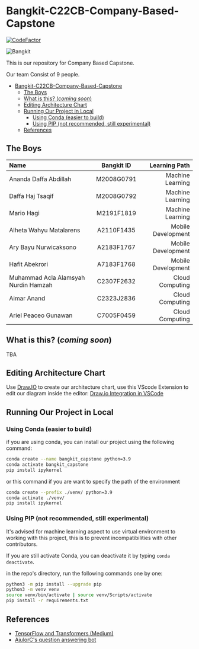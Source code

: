 # Bangkit-C22CB-Company-Based-Capstone

[![CodeFactor](https://www.codefactor.io/repository/github/dhupee/bangkit-c22cb-company-based-capstone/badge)](https://www.codefactor.io/repository/github/dhupee/bangkit-c22cb-company-based-capstone)

![Bangkit](https://lh3.googleusercontent.com/J2QI0L3vJwv63Sm3isI90ctxuxznz67dAtJQN2vu7wnUuwt9Wc-WI7VuIhwvr0yVrDPfc7kBN5usZz75nDW_k96pCfcZBxnfNzvVS0g=w600)

This is our repository for Company Based Capstone.

Our team Consist of 9 people.

- [Bangkit-C22CB-Company-Based-Capstone](#bangkit-c22cb-company-based-capstone)
  - [The Boys](#the-boys)
  - [What is this? (*coming soon*)](#what-is-this-coming-soon)
  - [Editing Architecture Chart](#editing-architecture-chart)
  - [Running Our Project in Local](#running-our-project-in-local)
    - [Using Conda (easier to build)](#using-conda-easier-to-build)
    - [Using PIP (not recommended, still experimental)](#using-pip-not-recommended-still-experimental)
  - [References](#references)

## The Boys

Name | Bangkit ID | Learning Path
:---|:---:|---:
Ananda Daffa Abdillah | M2008G0791 | Machine Learning
Daffa Haj Tsaqif| M2008G0792 | Machine Learning
Mario Hagi | M2191F1819 | Machine Learning
Alheta Wahyu Matalarens |  A2110F1435 | Mobile Development
Ary Bayu Nurwicaksono | A2183F1767 | Mobile Development
Hafit Abekrori | A7183F1768 | Mobile Development
Muhammad Acla Alamsyah Nurdin Hamzah | C2307F2632 | Cloud Computing
Aimar Anand | C2323J2836 | Cloud Computing
Ariel Peaceo Gunawan | C7005F0459 | Cloud Computing

## What is this? (*coming soon*)

TBA

## Editing Architecture Chart

Use [Draw.IO]([https://link](https://app.diagrams.net/)) to create our architecture chart, use this VScode Extension to edit our diagram inside the editor: [Draw.io Integration in VSCode](https://marketplace.visualstudio.com/items?itemName=hediet.vscode-drawio)

## Running Our Project in Local

### Using Conda (easier to build)

if you are using conda, you can install our project using the following command:

```bash
conda create --name bangkit_capstone python=3.9
conda activate bangkit_capstone
pip install ipykernel
```

or this command if you are want to specify the path of the environment

```bash
conda create --prefix ./venv/ python=3.9
conda activate ./venv/
pip install ipykernel
```

### Using PIP (not recommended, still experimental)

It's advised for machine learning aspect to use virtual environment to working with this project, this is to prevent incompatibilities with other contributors.

If you are still activate Conda, you can deactivate it by typing `conda deactivate`.

in the repo's directory, run the following commands one by one:

```bash
python3 -m pip install --upgrade pip
python3 -m venv venv
source venv/bin/activate | source venv/Scripts/activate
pip install -r requirements.txt
```

## References

- [TensorFlow and Transformers (Medium)](https://towardsdatascience.com/tensorflow-and-transformers-df6fceaf57cc)
- [AjulorC's question answering bot](https://huggingface.co/spaces/AjulorC/question_answering_bot_deployed_with_Gradio)
